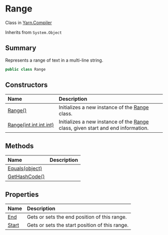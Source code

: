 # Range

Class in [Yarn.Compiler](/api/csharp/yarn.compiler.md)

Inherits from `System.Object`

## Summary


Represents a range of text in a multi-line string.


```csharp
public class Range
```

## Constructors

|Name|Description|
|:---|:---|
|[Range()](/api/csharp/yarn.compiler.range..ctor-2.md)|Initializes a new instance of the  <a href="yarn.compiler.range.md">Range</a>  class.|
|[Range(int,int,int,int)](/api/csharp/yarn.compiler.range..ctor-1.md)|Initializes a new instance of the  <a href="yarn.compiler.range.md">Range</a>  class, given start and end information.|

## Methods

|Name|Description|
|:---|:---|
|[Equals(object)](/api/csharp/yarn.compiler.range.equals.md)||
|[GetHashCode()](/api/csharp/yarn.compiler.range.gethashcode.md)||

## Properties

|Name|Description|
|:---|:---|
|[End](/api/csharp/yarn.compiler.range.end.md)|Gets or sets the end position of this range.|
|[Start](/api/csharp/yarn.compiler.range.start.md)|Gets or sets the start position of this range.|


